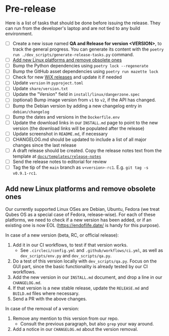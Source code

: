 # Pre-release

Here is a list of tasks that should be done before issuing the release. They can
run from the developer's laptop and are not tied to any build environment.

- [ ] Create a new issue named **QA and Release for version \<VERSION\>**, to track the general progress.
      You can generate its content with the `poetry run ./dev_scripts/generate-release-tasks.py` command.
- [ ] [Add new Linux platforms and remove obsolete ones](#add-new-linux-platforms-and-remove-obsolete-ones)
- [ ] Bump the Python dependencies using `poetry lock --regenerate`
- [ ] Bump the GitHub asset dependencies using `poetry run mazette lock`
- [ ] Check for new [WiX releases](https://github.com/wixtoolset/wix/releases) and update it if needed
- [ ] Update `version` in `pyproject.toml`
- [ ] Update `share/version.txt`
- [ ] Update the "Version" field in `install/linux/dangerzone.spec`
- [ ] (optional) Bump image version from `v1` to `v2`, if the API has changed.
- [ ] Bump the Debian version by adding a new changelog entry in `debian/changelog`
- [ ] Bump the dates and versions in the `Dockerfile.env`
- [ ] Update the download links in our `INSTALL.md` page to point to the new version (the download links will be populated after the release)
- [ ] Update screenshot in `README.md`, if necessary
- [ ] CHANGELOG.md should be updated to include a list of all major changes since the last release
- [ ] A draft release should be created. Copy the release notes text from the template at [`docs/templates/release-notes`](https://github.com/freedomofpress/dangerzone/tree/main/docs/templates/)
- [ ] Send the release notes to editorial for review
- [ ] Tag the tip of the `main` branch as `v<version>-rc1`. E.g. `git tag -s v0.9.1-rc1`.

## Add new Linux platforms and remove obsolete ones

Our currently supported Linux OSes are Debian, Ubuntu, Fedora (we treat Qubes OS
as a special case of Fedora, release-wise). For each of these platforms, we need
to check if a new version has been added, or if an existing one is now EOL
(https://endoflife.date/ is handy for this purpose).

In case of a new version (beta, RC, or official release):

1. Add it in our CI workflows, to test if that version works.
   - See `.circleci/config.yml` and `.github/workflows/ci.yml`, as well as
     `dev_scripts/env.py` and `dev_scripts/qa.py`.
2. Do a test of this version locally with `dev_scripts/qa.py`. Focus on the
   GUI part, since the basic functionality is already tested by our CI
   workflows.
3. Add the new version in our `INSTALL.md` document, and drop a line in our
   `CHANGELOG.md`.
4. If that version is a new stable release, update the `RELEASE.md` and
   `BUILD.md` files where necessary.
5. Send a PR with the above changes.

In case of the removal of a version:

1. Remove any mention to this version from our repo.
   - Consult the previous paragraph, but also `grep` your way around.
2. Add a notice in our `CHANGELOG.md` about the version removal.

